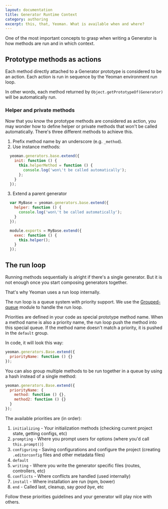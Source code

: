 ```yaml
---
layout: documentation
title: Generator Runtime Context
category: authoring
excerpt: this, that, Yeoman. What is available when and where?
---
```


One of the most important concepts to grasp when writing a Generator is how methods are run and in which context.

## Prototype methods as actions

Each method directly attached to a Generator prototype is considered to be an action. Each action is run in sequence by the Yeoman environment run loop.

In other words, each method returned by `Object.getPrototypeOf(Generator)` will be automatically run.

### Helper and private methods

Now that you know the prototype methods are considered as action, you may wonder how to define helper or private methods that won't be called automatically. There's three different methods to achieve this.

1. Prefix method name by an underscore (e.g. `_method`).
2. Use instance methods:

  ```js
    yeoman.generators.base.extend({
      init: function () {
        this.helperMethod = function () {
          console.log('won\'t be called automatically');
        };
      }
    });
  ```
3. Extend a parent generator

  ```js
    var MyBase = yeoman.generators.base.extend({
      helper: function () {
        console.log('won\'t be called automatically');
      }
    });

    module.exports = MyBase.extend({
      exec: function () {
        this.helper();
      }
    });
  ```

## The run loop

Running methods sequentially is alright if there's a single generator. But it is not enough once you start composing generators together.

That's why Yeoman uses a run loop internally.

The run loop is a queue system with priority support. We use the [Grouped-queue](https://github.com/SBoudrias/grouped-queue) module to handle the run loop.

Priorities are defined in your code as special prototype method name. When a method name is also a priority name, the run loop push the method into this special queue. If the method name doesn't match a priority, it is pushed in the `default` group.

In code, it will look this way:

```js
yeoman.generators.Base.extend({
  priorityName: function () {}
});
```

You can also group multiple methods to be run together in a queue by using a hash instead of a single method:

```js
yeoman.generators.Base.extend({
  priorityName: {
    method: function () {},
    method2: function () {}
  }
});
```

The available priorities are (in order):

1. `initializing` - Your initialization methods (checking current project state, getting configs, etc)
2. `prompting` - Where you prompt users for options (where you'd call `this.prompt()`)
3. `configuring` - Saving configurations and configure the project (creating `.editorconfig` files and other metadata files)
4. `default`
5. `writing` - Where you write the generator specific files (routes, controllers, etc)
6. `conflicts` - Where conflicts are handled (used internally)
7. `install` - Where installation are run (npm, bower)
8. `end` - Called last, cleanup, say _good bye_, etc

Follow these priorities guidelines and your generator will play nice with others.
